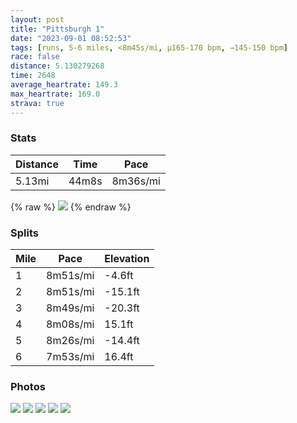 ```yaml
---
layout: post
title: "Pittsburgh 1"
date: "2023-09-01 08:52:53"
tags: [runs, 5-6 miles, <8m45s/mi, μ165-170 bpm, →145-150 bpm]
race: false
distance: 5.130279268
time: 2648
average_heartrate: 149.3
max_heartrate: 169.0
strava: true
---
```


### Stats

| Distance | Time | Pace |
|----------|------|------|
|5.13mi|44m8s|8m36s/mi|

{% raw %}
<img src='https://maps.googleapis.com/maps/api/staticmap?maptype=roadmap&path=enc:}l_vFrg`gNCZGLAFLFR^PNRXn@r@TPNTlBdC`AvAJ^JJTLR^Xr@PRzAfAFHP?ZZVNhAhB`@XZG\@FHj@f@z@^r@p@`@Tf@FLRDB^Jd@X\d@rAt@pAXVj@^Rj@Nd@DTP`@HnAx@T`@Vx@Vn@`BzCPd@HHT`@Rj@LLXn@dBrC\`@r@bARd@t@pALLB?`@g@PKWYEG?EXPADBCLV@`@CB{@`A}@jAkArA]\m@p@kDvEi@l@Yf@g@nA{@hCuApEoBtFgB|FCXDPFDXDHMF[JYNm@\y@^qA@a@a@s@SM[IuBaBWKq@y@OIUYe@OkAy@{@g@c@Io@@iDWc@O]e@i@[]a@Sa@K_@_AmACMQ_@m@y@aAaAmB_DM_@OYCQJVXb@XZZr@Z`@l@bAz@|@r@nAt@x@Vh@f@r@zBpBXLdANnAB`@JbAF^\dBnAvAl@`@\Z`@~@j@j@l@PCd@XLNJ`@AFo@xBgA|CEBY?SI?FFHfAb@p@RrAn@RR|@b@PFP?DG@EmBu@e@Ku@m@a@S{@i@[Mg@c@e@ESI}BaBe@WoAeAq@a@UQY_@gAu@e@e@eE_CsAmAW]GCc@q@WCc@Ss@mB[k@Qg@g@}@Ya@KI_@i@[]u@]aBiDg@s@UYsAqAOS}@{@YM][k@q@QOQMg@Oe@@]I_@Yu@s@a@S[[]e@s@k@QIi@g@a@YwAoA]c@SGa@[[_@}@i@KEOf@c@j@Ud@VA`@^JFh@r@j@^t@r@jBvBl@j@~@jARZLJF@Xo@r@oAdAyB^}@vAuCjAqBt@yAVm@p@sARk@n@iA|BqEdAqBtCeG@EOq@y@y@a@i@_@y@g@c@cAeBIKSYWUCM?EDKRY`@c@t@uAJE&key=AIzaSyC1MId7bFpkLXNAaYhBSTb8jLyiSqzbDtM&size=800x800&markers=color:yellow|label:S|40.47071,-79.96042&markers=color:green|label:F|40.47090000000003,-79.96076000000004'>
{% endraw %}

### Splits

| Mile | Pace | Elevation |
|------|------|-----------|
|1|8m51s/mi|-4.6ft|
|2|8m51s/mi|-15.1ft|
|3|8m49s/mi|-20.3ft|
|4|8m08s/mi|15.1ft|
|5|8m26s/mi|-14.4ft|
|6|7m53s/mi|16.4ft|

### Photos
<img src='https://dgtzuqphqg23d.cloudfront.net/A31FJLaLMcxrHnchsuB2fB79ow0DBYtga0NgdbwQD3c-576x768.jpg'>

<img src='https://dgtzuqphqg23d.cloudfront.net/-nmWqknlt8fkEiUsnBq1DSSMnkll3Rvr3Aa9Q64pB2g-768x576.jpg'>

<img src='https://dgtzuqphqg23d.cloudfront.net/MBv9-euf28CXw1VOmRG1u9QdiNIgCmGjiQjgLEoWEdM-574x768.jpg'>

<img src='https://dgtzuqphqg23d.cloudfront.net/e8_6JMNRA-UjXHmD2XieMnWlQ39mr0Z48dO2jY0mB20-768x576.jpg'>

<img src='https://dgtzuqphqg23d.cloudfront.net/azsmi7ga4yuyWTFNNzW1jiGSfqOfK5eTVmnTRAg6ZSU-576x768.jpg'>
